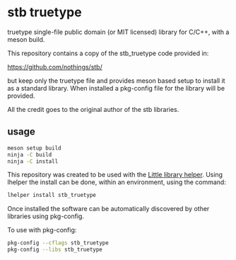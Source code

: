stb truetype
============

truetype single-file public domain (or MIT licensed) library for C/C++, with a meson build.

This repository contains a copy of the stb_truetype code provided in:

https://github.com/nothings/stb/

but keep only the truetype file and provides meson based setup to install it as a standard library.
When installed a pkg-config file for the library will be provided.

All the credit goes to the original author of the stb libraries.

usage
-----

```sh
meson setup build
ninja -C build
ninja -C install
```

This repository was created to be used with the [Little library helper](https://github.com/franko/lhelper).
Using lhelper the install can be done, within an environment, using the command:

```sh
lhelper install stb_truetype
```

Once installed the software can be automatically discovered by other libraries using pkg-config.

To use with pkg-config:

```sh
pkg-config --cflags stb_truetype
pkg-config --libs stb_truetype
```

